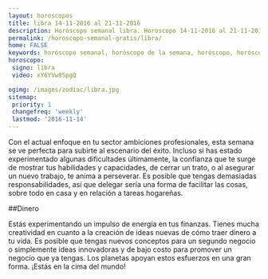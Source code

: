 ```yaml
---
layout: horoscopos
title: libra 14-11-2016 al 21-11-2016 
description: Horóscopo semanal libra. Horoscopo 14-11-2016 al 21-11-2016. Horoscopos univision gratis
permalink: /horoscopo-semanal-gratis/libra/
home: FALSE
keywords: horóscopo semanal, horóscopo de la semana, horóscopo, horóscopo gratis,horóscopos, horóscopo esperanza gracia, horoscopos libra la semana, horóscopos gratis, Tarot, Astrologia, Zodíaco, libra, horoscopo gratis
horoscopo:
 signo: libra
 video: xY6YVw8SpgQ

ogimg: /images/zodiac/libra.jpg
sitemap:
 priority: 1
 changefreq: 'weekly'
 lastmod: '2016-11-14'
---
```



Con el actual enfoque en tu sector ambiciones profesionales, esta semana se ve perfecta para subirte al escenario del éxito. Incluso si has estado experimentado algunas dificultades últimamente, la confianza que te surge de mostrar tus habilidades y capacidades, de cerrar un trato, o al asegurar un nuevo trabajo, te anima a perseverar. Es posible que tengas demasiadas responsabilidades, así que delegar sería una forma de facilitar las cosas, sobre todo en casa y en relación a tareas hogareñas.

##Dinero

Estás experimentando un impulso de energía en tus finanzas. Tienes mucha creatividad en cuanto a la creación de ideas nuevas de cómo traer dinero a tu vida. Es posible que tengas nuevos conceptos para un segundo negocio o simplemente ideas innovadoras y de bajo costo para promover un negocio que ya tengas. Los planetas apoyan estos esfuerzos en una gran forma. ¡Estás en la cima del mundo!